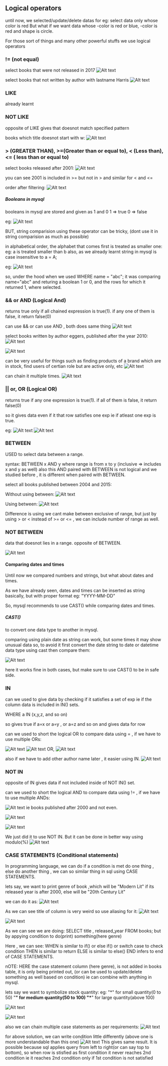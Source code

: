 ## Logical operators

until now, we selected/update/delete datas for eg: select data only whose color is red
But what if we want data whose
-color is red or blue,
-color is red and shape is circle.

For those sort of things and many other powerful stuffs we use logical operators

### != (not equal)

select books that were not released in 2017
![Alt text](image-209.png)

select books that not written by author with lastname Harris
![Alt text](image-210.png)

### LIKE

already learnt

### NOT LIKE

opposite of LIKE
gives that doesnot match specified pattern

books which title doesnot start with w:
![Alt text](image-211.png)

### > (GREATER THAN), >=(Greater than or equal to), < (Less than), <= ( less than or equal to)

select books released after 2001:
![Alt text](image-212.png)

you can see 2001 is included in >= but not in >
and similar for < and <=

order after filtering:
![Alt text](image-213.png)

##### Booleans in mysql

booleans in mysql are stored and given as 1 and 0
1 => true
0 => false

eg:
![Alt text](image-214.png)

BUT, string comparision using these operator can be tricky, (dont use it in string comparision as much as possible)

in alphabetical order, the alphabet that comes first is treated as smaller one:
eg: a is treated smaller than b
also, as we already learnt string in mysql is case insensitive to a = A;

eg:
![Alt text](image-215.png)

so, under the hood when we used WHERE name = "abc"; it was comparing name="abc" and returing a boolean 1 or 0, and the rows for which it returned 1, where selected.

### && or AND (Logical And)

returns true only if all chained expression is true(1).
if any one of them is false, it return false(0)

can use && or can use AND , both does same thing
![Alt text](image-216.png)

select books written by author eggers, published after the year 2010:
![Alt text](image-217.png)

![Alt text](image-218.png)

can be very useful for things such as finding products of a brand which are in stock,
find users of certian role but are active only, etc
![Alt text](image-219.png)

can chain it multiple times.
![Alt text](image-220.png)

### || or, OR (Logical OR)

returns true if any one expression is true(1).
if all of them is false, it return false(0)

so it gives data even if it that row satisfies one exp ie if atleast one exp is true.

eg:
![Alt text](image-221.png)
![Alt text](image-222.png)

### BETWEEN

USED to select data between a range.

syntax: BETWEEN x AND y
where range is from x to y (inclusive => includes x and y as well)
also this AND paired with BETWEEN is not logical and we studied before , it is different when paired with BETWEEN.

select all books published between 2004 and 2015:

Without using between:
![Alt text](image-223.png)

Using between:
![Alt text](image-224.png)

Difference is using we cant make between exclusive of range, but just by using > or < instead of >= or <= , we can include number of range as well.

### NOT BETWEEN

data that doesnot lies in a range.
opposite of BETWEEN.

![Alt text](image-225.png)

#### Comparing dates and times

Until now we compared numbers and strings, but what about dates and times.

As we have already seen, dates and times can be inserted as string basically, but with proper format eg: "YYYY-MM-DD"

So, mysql recommends to use CAST() while comparing dates and times.

##### CAST()

to convert one data type to another in mysql.

comparing using plain date as string can work, but some times it may show unusual data so, to avoid it first convert the date string to date or datetime data type using cast then compare them:

![Alt text](image-226.png)

here it works fine in both cases, but make sure to use CAST() to be in safe side.

### IN

can we used to give data by checking if it satisfies a set of exp ie if the column data is included in IN() sets.

WHERE a IN (x,y,z, and so on)

so gives true if a=x or a=y , or a=z and so on and gives data for row

can we used to short the logical OR to compare data using = , if we have to use multiple ORs:

![Alt text](image-227.png)
![Alt text](image-228.png)
OR,
![Alt text](image-229.png)

also if we have to add other author name later , it easier using IN.
![Alt text](image-230.png)

### NOT IN

opposite of IN
gives data if not included inside of NOT IN() set.

can we used to short the logical AND to compare data using != , if we have to use multiple ANDs:

![Alt text](image-231.png) ie books published after 2000 and not even.

![Alt text](image-232.png)

![Alt text](image-233.png)

We just did it to use NOT IN. But it can be done in better way using modulo(%)
![Alt text](image-234.png)

### CASE STATEMENTS (Conditional statements)

In programming language, we can do if a condition is met do one thing , else do another thing , we can so similar thing in sql using CASE STATEMENTS.

lets say, we want to print genre of book ,which will be "Modern Lit" if its released year is after 2000, else will be "20th Century Lit"

we can do it as:
![Alt text](image-235.png)

As we can see title of column is very weird so use aliasing for it:
![Alt text](image-236.png)

![Alt text](image-237.png)

As we can see we are doing:
SELECT title , released_year FROM books;
but by appying condition to do(print) something(here genre)

Here , we can see:
WHEN is similar to if() or else if() or switch case to check condition
THEN is similar to return
ELSE is similar to else()
END infers to end of CASE STATEMENTS.

nOTE: HERE the case statement column (here genre), is not added in books table, it is only being printed out, (or can be used to update/delete something as well based on condition)
ie can combine with anything in mysql.

lets say we want to symbolize stock quantity: eg:
"\*" for small quantity(0 to 50)
"**" for medium quantity(50 to 100)
"\***" for large quantity(above 100)

![Alt text](image-238.png)

![Alt text](image-239.png)

also we can chain multiple case statements as per requirements:
![Alt text](image-240.png)

for above solution, we can write condition little differently (above one is more understandable than this one)
![Alt text](image-241.png)
This gives same result.
It is possible because sql applies query from left to right(or can say top to bottom), so when row is stisfied as first condition it never reaches 2nd condition ie it reaches 2nd condition only if 1st condition is not satisfied
